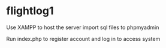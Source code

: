 # flightlog1


Use XAMPP to host the server
import sql files to phpmyadmin

Run index.php to register account and log in to access system
